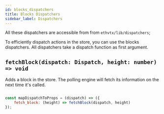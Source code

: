 ```yaml
---
id: blocks_dispatchers
title: Blocks Dispatchers
sidebar_label: Dispatchers
---
```


All these dispatchers are accessible from from `ethvtx/lib/dispatchers`;

To efficiently dispatch actions in the store, you can use the blocks dispatchers.
All dispatchers take a dispatch function as first argument.

## `fetchBlock(dispatch: Dispatch, height: number) => void`

Adds a block in the store. The polling engine will fetch its information on the next time it's called.

```jsx

const mapDispatchToProps = (dispatch) => ({
    fetch_block: (height) => fetchBlock(dispatch, height)
});

```
